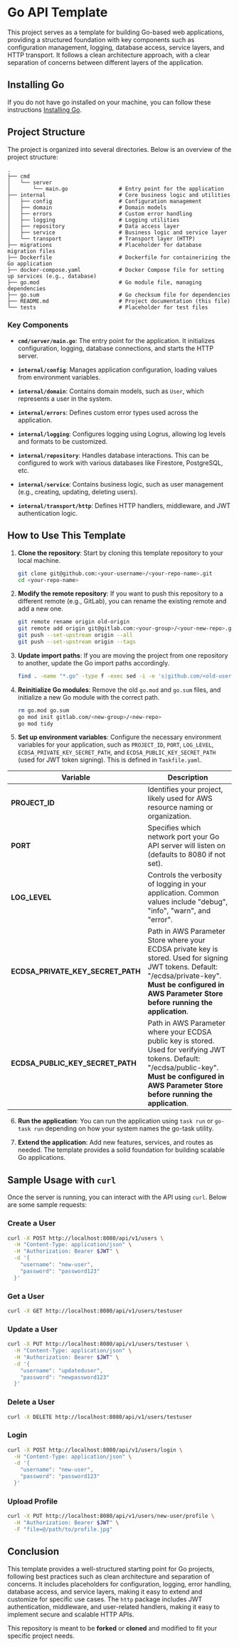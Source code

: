 # Go API Template

This project serves as a template for building Go-based web applications, providing a structured foundation with key components such as configuration management, logging, database access, service layers, and HTTP transport. It follows a clean architecture approach, with a clear separation of concerns between different layers of the application.

## Installing Go
If you do not have go installed on your machine, you can follow these instructions [Installing Go](INSTALL_GO.md).

## Project Structure

The project is organized into several directories. Below is an overview of the project structure:

```
.
├── cmd
│   └── server
│       └── main.go                # Entry point for the application
├── internal                       # Core business logic and utilities
│   ├── config                     # Configuration management
│   ├── domain                     # Domain models
│   ├── errors                     # Custom error handling
│   ├── logging                    # Logging utilities
│   ├── repository                 # Data access layer
│   ├── service                    # Business logic and service layer
│   └── transport                  # Transport layer (HTTP)
├── migrations                     # Placeholder for database migration files
├── Dockerfile                     # Dockerfile for containerizing the Go application
├── docker-compose.yaml            # Docker Compose file for setting up services (e.g., database)
├── go.mod                         # Go module file, managing dependencies
├── go.sum                         # Go checksum file for dependencies
├── README.md                      # Project documentation (this file)
└── tests                          # Placeholder for test files
```

### Key Components

- **`cmd/server/main.go`**: The entry point for the application. It initializes configuration, logging, database connections, and starts the HTTP server.
  
- **`internal/config`**: Manages application configuration, loading values from environment variables.

- **`internal/domain`**: Contains domain models, such as `User`, which represents a user in the system.

- **`internal/errors`**: Defines custom error types used across the application.

- **`internal/logging`**: Configures logging using Logrus, allowing log levels and formats to be customized.

- **`internal/repository`**: Handles database interactions. This can be configured to work with various databases like Firestore, PostgreSQL, etc.

- **`internal/service`**: Contains business logic, such as user management (e.g., creating, updating, deleting users).

- **`internal/transport/http`**: Defines HTTP handlers, middleware, and JWT authentication logic.

## How to Use This Template

1. **Clone the repository**: Start by cloning this template repository to your local machine.
   ```bash
   git clone git@github.com:<your-username>/<your-repo-name>.git
   cd <your-repo-name>
   ```

2. **Modify the remote repository**: If you want to push this repository to a different remote (e.g., GitLab), you can rename the existing remote and add a new one.
   ```bash
   git remote rename origin old-origin
   git remote add origin git@gitlab.com:<your-group>/<your-new-repo>.git
   git push --set-upstream origin --all
   git push --set-upstream origin --tags
   ```

3. **Update import paths**: If you are moving the project from one repository to another, update the Go import paths accordingly.
   ```bash
   find . -name "*.go" -type f -exec sed -i -e 's|github.com/<old-username>/<old-repo>|gitlab.com/<new-group>/<new-repo>|g' {} \;
   ```

4. **Reinitialize Go modules**: Remove the old `go.mod` and `go.sum` files, and initialize a new Go module with the correct path.
   ```bash
   rm go.mod go.sum
   go mod init gitlab.com/<new-group>/<new-repo>
   go mod tidy
   ```

5. **Set up environment variables**: Configure the necessary environment variables for your application, such as `PROJECT_ID`, `PORT`, `LOG_LEVEL`, `ECDSA_PRIVATE_KEY_SECRET_PATH`, and `ECDSA_PUBLIC_KEY_SECRET_PATH` (used for JWT token signing). This is defined in `Taskfile.yaml`.

| Variable | Description |
|----------|-------------|
| **PROJECT_ID** | Identifies your project, likely used for AWS resource naming or organization. |
| **PORT** | Specifies which network port your Go API server will listen on (defaults to 8080 if not set). |
| **LOG_LEVEL** | Controls the verbosity of logging in your application. Common values include "debug", "info", "warn", and "error". |
| **ECDSA_PRIVATE_KEY_SECRET_PATH** | Path in AWS Parameter Store where your ECDSA private key is stored. Used for signing JWT tokens. Default: "/ecdsa/private-key". **Must be configured in AWS Parameter Store before running the application**. |
| **ECDSA_PUBLIC_KEY_SECRET_PATH** | Path in AWS Parameter where your ECDSA public key is stored. Used for verifying JWT tokens. Default: "/ecdsa/public-key". **Must be configured in AWS Parameter Store before running the application**. |


6. **Run the application**: You can run the application using `task run` or `go-task run` depending on how your system names the go-task utility.

7. **Extend the application**: Add new features, services, and routes as needed. The template provides a solid foundation for building scalable Go applications.

## Sample Usage with `curl`

Once the server is running, you can interact with the API using `curl`. Below are some sample requests:

### Create a User
```bash
curl -X POST http://localhost:8080/api/v1/users \
  -H "Content-Type: application/json" \
  -H "Authorization: Bearer $JWT" \
  -d '{
    "username": "new-user",
    "password": "password123"
  }'
```

### Get a User
```bash
curl -X GET http://localhost:8080/api/v1/users/testuser
```

### Update a User
```bash
curl -X PUT http://localhost:8080/api/v1/users/testuser \
  -H "Content-Type: application/json" \
  -H "Authorization: Bearer $JWT" \
  -d '{
    "username": "updateduser",
    "password": "newpassword123"
  }'
```

### Delete a User
```bash
curl -X DELETE http://localhost:8080/api/v1/users/testuser
```

### Login
```bash
curl -X POST http://localhost:8080/api/v1/users/login \
  -H "Content-Type: application/json" \
  -d '{
    "username": "new-user",
    "password": "password123"
  }'
```

### Upload Profile
```bash
curl -X PUT http://localhost:8080/api/v1/users/new-user/profile \
  -H "Authorization: Bearer $JWT" \
  -F "file=@/path/to/profile.jpg"
```

## Conclusion

This template provides a well-structured starting point for Go projects, following best practices such as clean architecture and separation of concerns. It includes placeholders for configuration, logging, error handling, database access, and service layers, making it easy to extend and customize for specific use cases. The `http` package includes JWT authentication, middleware, and user-related handlers, making it easy to implement secure and scalable HTTP APIs.

This repository is meant to be **forked** or **cloned** and modified to fit your specific project needs.

